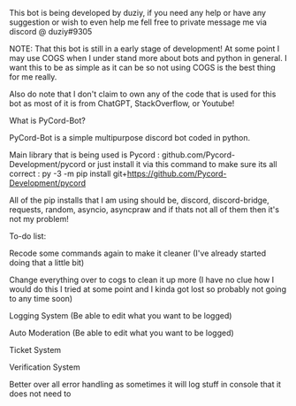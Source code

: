 This bot is being developed by duziy, if you need any help or have any suggestion or wish to even help me fell free to private message me via discord @ duziy#9305

NOTE: That this bot is still in a early stage of development! At some point I may use COGS when I under stand more about bots and python in general. I want this to be as simple as it can be so not using COGS is the best thing for me really.

Also do note that I don't claim to own any of the code that is used for this bot as most of it is from ChatGPT, StackOverflow, or Youtube!

What is PyCord-Bot?

PyCord-Bot is a simple multipurpose discord bot coded in python.

Main library that is being used is Pycord : github.com/Pycord-Development/pycord or just install it via this command to make sure its all correct : 
py -3 -m pip install git+https://github.com/Pycord-Development/pycord


All of the pip installs that I am using should be, discord, discord-bridge, requests, random, asyncio, asyncpraw and if thats not all of them then it's not my problem!


To-do list:

Recode some commands again to make it cleaner (I've already started doing that a little bit)

Change everything over to cogs to clean it up more (I have no clue how I would do this I tried at some point and I kinda got lost so probably not going to any time soon)

Logging System (Be able to edit what you want to be logged)

Auto Moderation (Be able to edit what you want to be logged)

Ticket System

Verification System

Better over all error handling as sometimes it will log stuff in console that it does not need to
